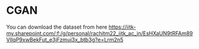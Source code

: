 # CGAN
You can download the dataset from here https://iitk-my.sharepoint.com/:f:/g/personal/rachitm22_iitk_ac_in/EsHXaUN9tRFAm89VIlqP9xwBekFut_e3jFzmuj3x_btb3g?e=Lrm2n5
